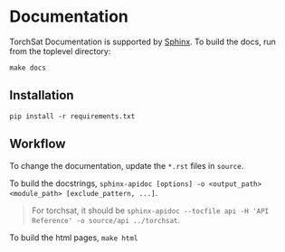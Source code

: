 # Documentation #
TorchSat Documentation is supported by [Sphinx](http://www.sphinx-doc.org/en/stable/). 
To build the docs, run from the toplevel directory:
```
make docs
```

## Installation ##
```
pip install -r requirements.txt
```

## Workflow ##
To change the documentation, update the `*.rst` files in `source`.

To build the docstrings, `sphinx-apidoc [options] -o <output_path> <module_path> [exclude_pattern, ...]`.
> For torchsat, it should be `sphinx-apidoc --tocfile api -H 'API Reference' -o source/api ../torchsat`.

To build the html pages, `make html`